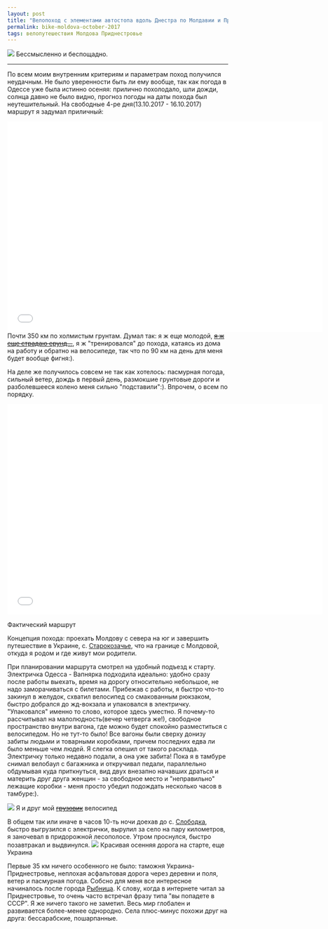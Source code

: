 ```yaml
---
layout: post
title: "Велопоход с элементами автостопа вдоль Днестра по Молдавии и Приднестровью"
permalink: bike-moldova-october-2017
tags: велопутешествия Молдова Приднестровье
---
```


![](https://lh3.googleusercontent.com/IVWAbgvKh4_rTumNwKF-co8uzDf36h3l5mVaJWNS8DhlLfbQKwYBL049lxKlc4s1hsi202rTB4PTwYKK3osKKjswhIPBguGiKre9_9mFfNYurWVAVMYpFDXUrrrwN5jnipQqT6NWWHaHYtRUtrrMj5eCz3yqqIKmM0NSpE3OxsIrR7YMHevGtZ0eYdmJtsKFEwRmWLuhjFq6TQ1fqe9dN2dPWbhfO7JArnLv0S-c1mXSMrUeFl53kT78lGT_mM_xGy8n3Xf7dliVYjDCFxYpEz81PEiQfskcpHgqmbevc_Zc37QShM5kx5ojbo95CF879im4JCRsmAE4hzAKS6cqFVNcZf_RBJYZOwhzQqiUWi6pd3uMJw-cXOhMFLZFmuxgnff3mDTsifEr15gn89QV4PAffrI_kv5O2TDc2C5blZIcN5U5YMvr5jPXRpyW7V-rzf9WsMXJqnOykbOQQMtLrJMrzWD8AMtN0ELlKvzBsxGzWXfCNSrhO6c_DIAkPPXKwvw2KR0FGdKP1K6_GWZg879QlX58adyGiQi6jay6ew0kVy0y0TUYdqK3xxEJl6v-YubvWaSv-2VC4RJ3iS41yed2cPZpmkaX0SeW1cGlvg=w1024-no)
Бессмысленно и беспощадно.

---

<script type="text/javascript" src="/public/js/jssor.slider.min.js"></script>

По всем моим внутренним критериям и параметрам поход получился неудачным. Не было уверенности быть ли ему вообще, так как погода в Одессе уже была истинно осеняя: прилично похолодало, шли дожди, солнца давно не было видно, прогноз погоды на даты похода был неутешительный. На свободные 4-ре дня(13.10.2017 - 16.10.2017) маршрут я задумал приличный:
<iframe src="//www.gpsies.com/mapOnly.do?fileId=ikslqxyosxyehmma" width="720" height="480" frameborder="0" scrolling="no" marginheight="0" marginwidth="0"></iframe>
Почти 350 км по холмистым грунтам. Думал так: я ж еще молодой, <s><a href="https://youtu.be/U8HRQg-NPaQ?t=65">я ж еще страдаю ерунд...</a></s>, я ж "тренировался" до похода, катаясь из дома на работу и обратно на велосипеде, так что по 90 км на день для меня будет вообще фигня:).

На деле же получилось совсем не так как хотелось: пасмурная погода, сильный ветер, дождь в первый день, размокшие грунтовые дороги и разболевшееся колено меня сильно "подставили":). Впрочем, о всем по порядку.
<iframe src="//www.gpsies.com/mapOnly.do?fileId=fczkvqtqbulmfjqk" width="720" height="480" frameborder="0" scrolling="no" marginheight="0" marginwidth="0"></iframe>
<p></p><span class="signed-image">Фактический маршрут</span>

Концепция похода: проехать Молдову с севера на юг и завершить путешествие в Украине, с. [Старокозачье](https://ru.wikipedia.org/wiki/Староказачье), что на границе с Молдовой, откуда я родом и где живут мои родители.

При планировании маршрута смотрел на удобный подъезд к старту. Электричка Одесса - Вапнярка подходила идеально: удобно сразу после работы выехать, время на дорогу относительно небольшое, не надо заморачиваться с билетами. Прибежав с работы, я быстро что-то закинул в желудок, схватил велосипед со смакованным рюкзаком, быстро добрался до жд-вокзала и упаковался в электричку. "Упаковался" именно то слово, которое здесь уместно. Я почему-то рассчитывал на малолюдность(вечер четверга же!), свободное пространство внутри вагона, где можно будет спокойно разместиться с велосипедом. Но не тут-то было! Все вагоны были сверху донизу забиты людьми и товарными коробками, причем последних едва ли было меньше чем людей. Я слегка опешил от такого расклада. Электричку только недавно подали, а она уже забита! Пока я в тамбуре снимал велобаул с багажника и откручивал педали, параллельно обдумывая куда приткнуться, вид двух внезапно начавших драться и материть друг друга женщин - за свободное место и "неправильно" лежащие коробки - меня просто убедил подождать несколько часов в тамбуре:).

![](https://lh3.googleusercontent.com/bH86F3_qSp9IPK5_tL70HKT--YlLBXIbKMxQNE00BBltTNWXy3aoe36Xju-gCAJ1Mk-uKR0ONo2upkxvgM2HPUrvy7dJ_7SGbOcb0PxkPY41rsjaM1Kffqu7KlwhvDaxgBCtG58mjIRsTDAYeoYbD7gJ6tLxodQhYEUgs6JkMPQREdBFLqtGgRWJBcbKtSi7PgIBNbb-3AvAnOF2C1JERBhagdU-PiMp82zLULJuDebjL_-yhIRpP-lVrFoStQasnn91REUWdvKHSwb8m9MpQfpVeCy8ty1OqIQMd4ffK5ixybE29pAKOEtWbz1jgRCdo8nwG6-HQi6lcpxC1zpeshSP5H10QAFapjHBatzFJsT3FeaZXmihpDCUmyPNL4eDRQ-cv85CNHRv7qTyktyr_gyS_H6Hf9Dve2OKKNPQm01X_JSv1dGX3Ru0BOmDWXURh0qpX6TEy3oSZ--8-6DaqR_9pySgwGvP6w1reIKCCX216fKNA_8EMvV_oRgrgyNAbpBMAEBikrQuHxucgnCQPK31cZDbUJt_aYiFfTs-8JRo6nn6oH4_U_1Zkc5YMUVJODqUozJWzEMcObIPtf-mZQpHA6CDxYHhauYMAszWjHLid1X___VuYtuu_Gukgx4JqCLOidXr6nb7VWiQ6T8IlrrHg8yUNuCd_O8=w1024-no)
<span class="signed-image">Я и друг мой <s><a href="https://ru.wikipedia.org/wiki/%D0%98_%D0%94%D1%80%D1%83%D0%B3_%D0%9C%D0%BE%D0%B9_%D0%93%D1%80%D1%83%D0%B7%D0%BE%D0%B2%D0%B8%D0%BA">грузовик</a></s> велосипед</span>

В общем так или иначе в часов 10-ть ночи доехав до с. [Слободка](https://ru.wikipedia.org/wiki/%D0%A1%D0%BB%D0%BE%D0%B1%D0%BE%D0%B4%D0%BA%D0%B0_(%D0%9E%D0%B4%D0%B5%D1%81%D1%81%D0%BA%D0%B0%D1%8F_%D0%BE%D0%B1%D0%BB%D0%B0%D1%81%D1%82%D1%8C)), быстро выгрузился с электрички, вырулил за село на пару километров, я заночевал в придорожной лесополосе.
Утром проснулся, быстро позавтракал и выдвинулся.
![](https://lh3.googleusercontent.com/x-f5JpBl5-5GzdDtcnpVYebTDU3zOt6JX4R18a2Jt1UcuU6UjQmhJs_0qXEttmnG_5zqP0R5EVgGxCzP0lgdowlyxOzHBVLiU1VhT8Lq4WTPRPY1AL3MsgE12aslfikFkm_s4GdJdw=w1024-no)
<span class="signed-image">Красивая осенняя дорога на старте, еще Украина</span>

Первые 35 км ничего особенного не было: таможня Украина-Приднестровье, неплохая асфальтовая дорога через деревни и поля, ветер и пасмурная погода. Собсно для меня все интересное начиналось после города [Рыбница](https://ru.wikipedia.org/wiki/%D0%A0%D1%8B%D0%B1%D0%BD%D0%B8%D1%86%D0%B0). К слову, когда в интернете читал за Приднестровье, то очень часто встречал фразу типа "вы попадете в СССР". Я же ничего такого не заметил. Весь мир глобален и развивается более-менее однородно. Села плюс-минус похожи друг на друга: бессарабские, пошарпанные.

<div id="slider5" style="position: relative; margin: 0 auto; top: 0px; left: 0px; width: 720px; height: 480px; overflow: hidden; visibility: hidden;">
    <div data-u="slides" style="cursor: default; position: relative; top: 0px; left: 0px; width: 720px; height: 480px; overflow: hidden;">
        <div data-p="112.50" style="display: none;"> <img data-u="image" src="
            https://lh3.googleusercontent.com/HqFARWUP5wcjCbROqoXYNt9Ybz_sRRWywr30yIFqsELqKo7yYoP6jglFEG5IaKE79JXjPCRn2OvFVjhZQ7B992_naOcz4Vu5fwxzpTzki3_PuoqwXAphw07d6C-ty0z1hI2dFarfXQ=w1024-no
        " /> </div>
        
        <div data-p="112.50" style="display: none;"> <img data-u="image" src="
            https://lh3.googleusercontent.com/bPvaaNyWKIs9Veb6zAWg6Ii5Yn-_V3l2OWAOgW_kvVvP8piOFKpzO2-Ce0e6PauLv7pR-FZpoz9Svp1qEcOUgzLaCmwAycWpPzurCFd0z0ZlQruCSCaWvVImrECZAKa0x_FYgI2rVg=w1024-no
        " /> </div>
        
        <div data-p="112.50" style="display: none;"> <img data-u="image" src="
            https://lh3.googleusercontent.com/1QN9EV8ejPVmOwuzqeAh-pHNldykIFJTJxsIJTKIVyTuPTnLI0RTqMETyZm-LdPrTLI1tbLi6vfceaAvIF97-MmUfAuWs_Or4Kt9GLUZynoXejElI8nynLtokny2DjaDaf399ovOQA=w1024-no
        " /> </div>
        
        <div data-p="112.50" style="display: none;"> <img data-u="image" src="
            https://lh3.googleusercontent.com/7Cs8bh2sphLBcXt-A-ILik6ngN8porGj_MOqsIPueLuLZ7ddEbml8Ss3j4FLdEZEePb5iWCyjPRNVy6qjktjX9x3K8toiwNnjkBn-2vbhgPsdKcXvJeAs6JEtzsX4tMqivaMz5OPHw=w1024-no
        " /> </div>

    </div>
    <!-- Bullet Navigator -->
    <div data-u="navigator" class="jssorb01" style="bottom:16px;right:10px;"> <div data-u="prototype" style="width:10px;height:10px;"></div> </div>
    <!-- Arrow Navigator -->
    <span data-u="arrowleft" class="jssora05l" style="top:123px;left:8px;width:40px;height:40px;" data-autocenter="2"></span>
    <span data-u="arrowright" class="jssora05r" style="top:123px;right:8px;width:40px;height:40px;" data-autocenter="2"></span>
</div><p></p><p></p>
<span class="signed-image">Кадры, сделанные в селах Приднестровья, Молдовы и Украины, есть ли большая разница, где чье?</span>


С городами тоже самое. Рыбница и Бендеры, вполне себе промышленные города, выглядят как типичные Белгород-Днестровский или Новая Каховка. Что там, что там есть много заводов, которые стоят или как-то работают, панельные дома, рекламные борды, кафе и полу разбитый асфальт(хотя, признаюсь, дороги по Приднестровью, там где я бывал, приятные).

<div id="slider4" style="position: relative; margin: 0 auto; top: 0px; left: 0px; width: 720px; height: 480px; overflow: hidden; visibility: hidden;">
    <div data-u="slides" style="cursor: default; position: relative; top: 0px; left: 0px; width: 720px; height: 480px; overflow: hidden;">
        <div data-p="112.50" style="display: none;"> <img data-u="image" src="
            https://lh3.googleusercontent.com/TsTnXF6BA_XFn4NYKd09ShN2TEo2Cgt1hFnUR46g5y-zUB3XkrnQ2Ud3mM87hCCSvNG5BK3wI3R0iAkoj_TquidZ2cGM3hSrNaPdREk6ldbbMhaUfymQXcskbH9DJ-_qIj6bmQ03hQ=w1024-no
        " /> </div>
        
        <div data-p="112.50" style="display: none;"> <img data-u="image" src="
            https://lh3.googleusercontent.com/x9hyyNq0y_nSK6bbQJTVziXFayWyftpcNcgaCfiyDPpJiQxEXo_UUPj4hBjrqzUuLBjqmPyoAsAtrqfD_QF8cNQ3bKyCfN7RvhSWb-knyaeRgvCV5Gc3HBRsQ7tbuzEVch-FBBjAdg=w1024-no
        " /> </div>
        
        <div data-p="112.50" style="display: none;"> <img data-u="image" src="
            https://lh3.googleusercontent.com/59rfUadwKpzANBcMWhSDj1RuWBlUdmwldwqcirI3LM-LrE8N-nMzbMVr6WLAnjkbSOwFrHe0oBRUzT18MdSjyb6I8oqLAmL8a4Rdmirv5eMYUnDpcf2S5l_iSnwGUA7X1luCo0nYIQ=w1024-no
        " /> </div>

    </div>
    <!-- Bullet Navigator -->
    <div data-u="navigator" class="jssorb01" style="bottom:16px;right:10px;"> <div data-u="prototype" style="width:10px;height:10px;"></div> </div>
    <!-- Arrow Navigator -->
    <span data-u="arrowleft" class="jssora05l" style="top:123px;left:8px;width:40px;height:40px;" data-autocenter="2"></span>
    <span data-u="arrowright" class="jssora05r" style="top:123px;right:8px;width:40px;height:40px;" data-autocenter="2"></span>
</div><p></p><p></p>
<span class="signed-image">На центральной площади Рыбницы, промзона Бендер</span>

Впрочем, я слегка отошел от основного повествования. В Рыбнице быстро прошел таможню  Приднестровье/Молдова, ...
![](https://lh3.googleusercontent.com/89GF19ORFsIiUib003_k37e5wca3FNpF2Vryoq3f_ZBP38eR7K3_GaxItg6BpcM6Xk4WqKL2e9ZgREwzAYiEvisX1zs5iZNRNbhKhVW3lhtTIhh-PAgQNaF0LQCg3pluXmxOmJHcbw=w1024-no)
<span class="signed-image">Мост между Приднестровьем и Молдовой, вид в сторону Рыбницы</span>

...переехал через Днестр и началось для меня то, ради чего ехал в поход: дорога вдоль Днестра, красивая и живописная, по осеннему желто-зелено-красная. Заглавное фото как раз сделано в начале этой дороги. Дорога сначала была покрыта сносным асфальтом, петляла по селам, ехалось легко. Достаточно быстро доехал к первой точке, куда я стремился - водопад в с. [Сахарна](https://ru.wikipedia.org/wiki/%D0%A1%D0%B0%D1%85%D0%B0%D1%80%D0%BD%D0%B0).

<div id="slider6" style="position: relative; margin: 0 auto; top: 0px; left: 0px; width: 720px; height: 480px; overflow: hidden; visibility: hidden;">
    <div data-u="slides" style="cursor: default; position: relative; top: 0px; left: 0px; width: 720px; height: 480px; overflow: hidden;">
        <div data-p="112.50" style="display: none;"> <img data-u="image" src="
            https://lh3.googleusercontent.com/moqu82ccmoT55vzkaPz6FKtcfWNx0YrA_-_MxyJTLIOTi8m6HeYR1T-BU66HTkxTtPnKNa0Ef_xx_I7BLRM1MJHGAMmnPM2Wlg8Yv724EiFhyb6GusvnIyxiOsA8vZ7iUytbSFVb4A=w1024-no
        " /> </div>
        
        <div data-p="112.50" style="display: none;"> <img data-u="image" src="
            https://lh3.googleusercontent.com/hW_fmS1CIFY0Y-Y3Sa6oOxyyV_iuzxQROgSnhCJGtlMaN7QnunrOzrhKIOEXn5kNXYlx3_1umYuRkqfGjRTysteOBh-c3aPZ3uI4cIYQVll8OCHzroxzPFFUNpOMPpWG7AixiJH-OA=w1024-no
        " /> </div>
        
        <div data-p="112.50" style="display: none;"> <img data-u="image" src="
            https://lh3.googleusercontent.com/LMR8117LtzAVwZpwE3Ov-_4Ka_C5FBAk5nJGBokTx4mHMtKVEwHxlOsm46YbQ29M6Jpw74Hgl5MSJkvKewNCXQPoI6H9mKcjSrmoLZ9Hv_IYRPn8MMVQDmjxMBeQmU2qiopaLkAQ5A=w1024-no
        " /> </div>
    </div>
    <!-- Bullet Navigator -->
    <div data-u="navigator" class="jssorb01" style="bottom:16px;right:10px;"> <div data-u="prototype" style="width:10px;height:10px;"></div> </div>
    <!-- Arrow Navigator -->
    <span data-u="arrowleft" class="jssora05l" style="top:123px;left:8px;width:40px;height:40px;" data-autocenter="2"></span>
    <span data-u="arrowright" class="jssora05r" style="top:123px;right:8px;width:40px;height:40px;" data-autocenter="2"></span>
</div><p></p><p></p>
<span class="signed-image">Водопад и монастырь в Сахарне</span>

Там же и пообедал, слушая шум воды и служений в монастыре.

Продолжил путь. Как только покинул Сахарну, начался жестяк: асфальт внезапно и бесповоротно исчез, грунтовка круто взлетела вверх, небо затянуло свинцом, начал слегка моросить дождь и по мере подъема усиливался ветер.

Я был в курсе что мне предстоит ехать через полевые дороги. Там собсно других путей и нет. И я очень расчитывал, что я их проскочу "насухо". Не повезло:).

Сначала были дороги внутри лесополос:
<div id="slider3" style="position: relative; margin: 0 auto; top: 0px; left: 0px; width: 720px; height: 1084px; overflow: hidden; visibility: hidden;">
    <div data-u="slides" style="cursor: default; position: relative; top: 0px; left: 0px; width: 720px; height: 1084px; overflow: hidden;">
        <div data-p="112.50" style="display: none;"> <img data-u="image" src="
            https://lh3.googleusercontent.com/wNOgqgGSF21YJpekEBfnQ_QJ-67hPrsa0Od06YfoWibrliEn71tC0gzbsC6bheWZKiM_WPErRSUM5pb4M00dAIp5Krtjou6ze51at4t3IOYefpBRl0vr8BdD5ngBcWttV2YWanqO8g=w1024-no
        " /> </div>
        
        <div data-p="112.50" style="display: none;"> <img data-u="image" src="
            https://lh3.googleusercontent.com/yuIMkRVdpMeE103TtWupubOnWYykSWNq2NOZFUithqc4-n1Q-zOt_MucNie3k2G0FM4j7XOhMDVS6iFNAQpQ4vKjkeKSA0vMcridR8Ui8inc89JX4sFw7u6zu2jfpaTgZEt6TTOi7Q=w1024-no
        " /> </div>
        
        <div data-p="112.50" style="display: none;"> <img data-u="image" src="
            https://lh3.googleusercontent.com/25PVfPDfqBfPZJqhyP_aypMqFPrvciBpfIpcis1Cfiwu71gbjGXfDi4E00XoT3YvJgMlv-cbHCzg5SvlicjdNAcpRUK-V5AfB_xYaDBMPlAZsqRBIZme7w5WcltchKbNjCy-hgj5DQ=w1024-no
        " /> </div>
    </div>
    <!-- Bullet Navigator -->
    <div data-u="navigator" class="jssorb01" style="bottom:16px;right:10px;"> <div data-u="prototype" style="width:10px;height:10px;"></div> </div>
    <!-- Arrow Navigator -->
    <span data-u="arrowleft" class="jssora05l" style="top:123px;left:8px;width:40px;height:40px;" data-autocenter="2"></span>
    <span data-u="arrowright" class="jssora05r" style="top:123px;right:8px;width:40px;height:40px;" data-autocenter="2"></span>
</div><p></p><p></p>
<span class="signed-image">Вы вот смотрите на фото и возможно думаете: "Как красиво, я бы тоже хотел(а) там прокатится". Но ... оно то, конечно, красиво, но блин тяжело. Кадры были сделаны, когда было легко и приятно ехать. Когда же было <s>говнище</s> болотище, мне было не до фоток</span>

Было красиво и тяжело: не всегда можно было ехать из-за болота и больших колей от тракторов, ветки деревьев и шиповника хлестали по рукам, лезли в спицы и цепь велосипеда. Но был один жирный плюс: растительные коридоры реально хорошо защищали от ветра, минус одна стихия, с которой надо бороться.

Вообще был альтернативный путь, грейдер, по которому местные ездят друг к другу. Без зарослей и преодолевания себя. Но он делал крюк, плюс не <s>интересный</s> живописный. В общем, пару часов я провел, интересно пробираясь через дебри. После того как выбрался на просто накатанные грунты, зарядил уже полноценный дождь. Видимо для того чтобы стало совсем интересно. И, действительно, было очень увлекательно: с козырька шлема течет, холодная ветровка липнет к телу, дороги скользкие и неровные.
![](https://lh3.googleusercontent.com/vRiVQH7DSK9eUT0lFoxB20MmbY3-BRW1qPKgWE6ya8x3rUcU2GowkzluLnET_5KOKw-7KR_DWjxk41Q4nJCxRA3SIBNjoCRNAZYDwJ3A4ZQleWhHeXSYDVro2HjHDArBQ4_-x11wFQN0GdlPvAoB5aAosIfD_F8Vjy1sdQ7ZVqFqpVp1rmO-cm30CkHww3J6P--YM3LhivvNFX6HjZ0qGo7_SVoKcUiBWr0GKP_YP69w8H26U6oW24F3N4-0B3oKkRsQ79it2B2eCQNdEkM_1dDLLdFrS-rJnb_8HouWn9kZeW48ysR76dZXACgiderz-kd_mKoN_7BAkOgrz40qX80QXJMB4nbyuU_zHtPXDveyUg5S_7dJ81jl9CU3vm66yjgxEfc8FbdJYBeNYkFWsfwCt2hdAwqRBgOcV1NCJ66ddtdmDYKU7fbIVjkXtUsi8_LzyYVYW9pIjZyVJOtL7lIIg1xNMxAdOrERLsisszG4WqvsD0laqDKgb4ZsQrCRjBAWkhE3J1jg1Fz7SEJZiFMZtoM9x56pXnPMlkRn7JSab1W5b6_y6A1KbrGXLsjFtamBLJLJ3-IXVZThhGEB51znVF1mmKrH8HT-LOfKKImLeyGTwgUAfuHW2EuyioLfSg4nTKhDV7YGJZyI5ZVzuCz4V02nAdeoD-M=w1024-no)
<span class="signed-image">Яркий домик посреди серых полей</span>

По плану я должен был доехать до с. [Цыпово](https://ru.wikipedia.org/wiki/%D0%A6%D1%8B%D0%BF%D0%BE%D0%B2%D0%BE). Именно в Цыпово хотелось заночевать, потому что там куча интересных местяков, как раз за пару часов вечером и утром можно было осмотреть. По gps, напрямую, расстояние было не больше 5 км, вообще фигня. Но дорога как-то обходила полукругом из-за цыповского ущелья. Я наконец-то выбрался с полей, ехал уже по грейдеру слегка в горку, дождь все также хлестал. В принципе я успевал осуществить задуманное: еще не было 17:00, до темноты, т.е. до 18:00 должен был бы успеть. Но у меня уже полностью промокли кроссовки. Велосипед потяжелел из-за болота, цепь начала характерно хрустеть от грязи. Начало слегка ныть колено. И я решил что ну его к черту мучиться. И в тот момент, когда я так подумал, недалеко от дороги увидел три больших шикарных дерева - грецких орехов. Я пулей туда залетел, за пару минут поставил палатку, запрыгнул туда вместе с велобаулом и быстро переоделся во второй комплект сухой одежды. Мне не было холодно, потому что все время вкручивал педали, но глупо же сидеть в мокрой одежде и остывать.

Дождь активно лил еще где-то с час. После того как он утих я начал пытаться разжечь костер. Не получалось добрых минут 30-ть, так как все вокруг было пропитано влагой. Но главное не сдаваться:
![](https://lh3.googleusercontent.com/hKuyV4sVwIgcbjocV5Cuf0Q2RNf5FIDvYBtLe7jfaBf4QVbcEt2VYpDM55sFIShkYs7NqHjuPjSkI1-V0_nQ5ZngAlJLmvKdVNYi5NYLw0cAELrrpzhg6Q5UibEAaKvBixvpiXWQkw=w1024-no)
Когда полыхает костер, уют на бивуаке сразу повышается до небес. Можно со спокойной душой заняться приготовлением ужина, сушкой одежды, техобслуживанием велосипеда. Главное вовремя подкидывать дрова.

![](https://lh3.googleusercontent.com/33O_UTTPWg-GLsVoVeXRiLTzOjRLa2Aoot94Y0HwzOg4tf51BJJvBsFx-cUUzAlmFPvqOSmvw_u5q6-3wxGirE7a9o-zyxZGe2sFVNu3tk8NdK1BMZ_PYjq_QOdsIlPvUGYa1UNtvg=w1024-no)
<span class="signed-image"><s>Копчу</s> сушу мокрую одежду</span>

![](https://lh3.googleusercontent.com/KH4D4mm0bpLnFwt4NXa-u3AiUCdRrp-iIyUSPo7ajhlCcUjqNBG1w54wyNoZoVX7YpucUdO4brriDr2EXjlPeSBXh22PikFeTSUOTnOo6g5EWUWorvfvcAXZmzGvV0qJZmHWA8QnsA=w1024-no)
<span class="signed-image">Интересно насколько это романтично: перекидываться с любимой смсками созерцая костер?:)</span>

Cледующее утро было очень прохладным и все также мрачным, пронизывающий ветер абсолютно не стимулировал выползать из палатки. Потому я сидел до последнего в ней и вылез оттуда когда сделал все: приготовил еду на горелке, собсно поел, переоделся в ходовую одежду, упаковал рюкзак. Внезапно, пока складывал палатку, выглянуло солнце:
![](https://lh3.googleusercontent.com/wHQFlzwomt_YTX-_P0_kPl8ImsntPo071DCLwNjPaAEREFEnVUABwTNlp9E5Qo6nrWrQrbtaZvwCEJQyNeleCyP3gfSIrtjZJc6Mn6d_OFiZgGLmJvofYaItGG2xxavoa-jrevhtQA=w1024-no)
Правда спустя минуту оно исчезло. Но знак хороший.

До Цыпово я добрался сравнительно быстро:
![](https://lh3.googleusercontent.com/19Oy9_bLyYHF4I2B61aPeDZj0s-zDBuiRzIctKAOw-bITB8v9jx67QjMYuSqjEjbNjpcDDqi4GdTwAdVcDEbNdeFi_sX44wc_cHnXnZwibdf8phKK1cAm-g_LYPmqgBpq0wUkOsAVA=w1024-no)
<span class="signed-image">река Днестр</span>
В ущелье рядом есть водопад подобный тому что я видел в Сахарне, потому я не стал тратить время на еще один подобный. Судя по [отчетам](http://mir-mak.livejournal.com/48221.html), которые читал в интернете, туда пешком шагать минимум час. Да и в принципе всю ту программу([старый скальный монастырь на берегу Днестра](https://ru-travel.livejournal.com/31974440.html), красивое ущелье), которую я планировал осуществить, пришлось забыть, так как я не смог добраться до Цыпово на ночевку. Маршрут у меня запланирован большой, я вроде как "опаздываю". Потому ограничился просто красивым видом с обзорной площадки и 15-ти минутным отдыхом.
[![](https://lh3.googleusercontent.com/NxrmnxCX1vlkDO4ZIwTO7ukgebOZWN6yKsxlsR77pRDitAj_Yliqt2GW7JoccOa8FOLtyptkwt29rz61hePKF_tQowyImBm_DLPi_M8RU_CwzjSe6e_2eA2Wdhx3lfvKzH6egccyAw=w1024-no "Изображение кликабельно")](https://lh3.googleusercontent.com/NxrmnxCX1vlkDO4ZIwTO7ukgebOZWN6yKsxlsR77pRDitAj_Yliqt2GW7JoccOa8FOLtyptkwt29rz61hePKF_tQowyImBm_DLPi_M8RU_CwzjSe6e_2eA2Wdhx3lfvKzH6egccyAw=w7670-no)
<span class="signed-image">Картина - класс, ветер тоже ... сильный</span>

После Цыпово у меня в планах было добраться в [Старый Орхей](https://ru.wikipedia.org/wiki/%D0%A1%D1%82%D0%B0%D1%80%D1%8B%D0%B9_%D0%9E%D1%80%D1%85%D0%B5%D0%B9) посмотреть на красивые виды реки Реут, плюс скальные монастыри. И я еще был оптимистичен:). Путь туда - все те же грунтовки. В общем я опять намесил болота будь здоров. Очень медленно продвигался. Обедая в каком-то леске, я понял что тупо не успею таким темпом проехать все что запланировал. Потому просто выпрямил часть маршрута. Отменился Старый Орхей, Кишинев, таким образом исчезла петля почти в 100 км. К часам 4-м дня я наконец-то выбрался на хороший асфальт, который все время шел на юг, на Дуббосары и Тирасполь:
![](https://lh3.googleusercontent.com/xwyLbLznsq-WB-FF66MJswyKSBkY5DJaMJr0o70wJQMANp1kFdzZj00qOf62fob8dngC_kwRIQcf--SeLk_fuIytsRh77wwft4PWqm7DG701ln2wD4AssVEHYEI_3vsmoge3DgI1EA=w1024-no)
Слоган этого похода: "Нельзя просто так ехать и наслаждаться!". Если нет болотистых грунтовок, есть ветер. Если ветер твой помощник и асфальт шикарен, то колено объявит независимость:). Вот такие мысли у меня витали в голове, когда я маслал по трассе. И еще: "Ветер - враг мой, ветер - друг мой". Мое направление движения по асфальту, на который я выехал, идеально совпадало с направлением ветра. Так что практически всегда было хорошо. Но иногда дорога поворачивала так, что ветер был в лобовую. Ну а колено... Я на радостях(ровная и чистая дорога с попутным ветром!) взял быстрый темп. В правом колене возникло уже знакомое легкое ноющее ощущение. С таким ехать можно, главное не перегрузить колено, следить за ним, т.е. снизить обороты и больше "грузить" здоровое. В идеале, конечно, перейти вообще на контактные педали.

Проезжая через села, отмечал различные забавные штуки:
![](https://lh3.googleusercontent.com/FJgVZtAB9EKPXk6mSWpf_93ISJh8T3OKRIiqqaexg38Xa13ZbH_BKyVWGW9OdghoUCwkpvUHEPCodzDU7-qmKXBid9Ll75xKFUXZuizDYnW1QLD6rhi85kdvSFPlnKOwuT8miGy94A=w1024-no)
Пролетая на всех парах мимо этого я аж приафигел, развернулся назад, дабы более подробно рассмотреть:
![](https://lh3.googleusercontent.com/sB8ObUB83FH9ic_J0LiyE649dGRgXUe35xYAL1LsOprho1X4X9iZ0lK43NOcW-s-jaQlcploI68dFcmJWgL0-WwUs6t8FeoBTm2zMTxw9i8Ms4E8H_4cUQBAkFPSqK2r9sVJgZZIMw=w1024-no)
Я не верующий, потому нифига не понял что делает череп с костями на православном кресте. Уже потом в интернете вычитал: "Череп - это образ черепа Адама, на который, по преданию Святой Церкви, пролилась Кровь непорочного Агнца - который есть Иисус Христос, Сын Божий. Череп - это мы с вами, смертные. Дети Адама. Благодаря Жертве на Кресте, Кровь омыла нашу падшую природу, дав каждому из нас Дорогу в Царство Иисуса Христа. Царство Небесное. Рай." Ну ок, понятно, но жутковато.
![](https://lh3.googleusercontent.com/qYYDanIjIzmkdxP3tHV0lSHkJ7bCFr-e-mSX1nQRLBhG6hCyjvX8cS2KvGxevJTlSeOijvlO_mDF83CWAyHgHP2HA9SXXhlna20btwTUz3o5XYxMyOcHE_WQPIJAgBnU6QmwI0-FYw=w1024-no)
<span class="signed-image">с. Устия, недалеко от моста на Дуббосары</span>
К слову, такие артефакты попадались в молдавских селах, в Приднестровье такого я не видел.

Еще меня радовало большое количество колодцев, проблем с водой вообще не было:
<div id="slider1" style="position: relative; margin: 0 auto; top: 0px; left: 0px; width: 720px; height: 480px; overflow: hidden; visibility: hidden;">
    <div data-u="slides" style="cursor: default; position: relative; top: 0px; left: 0px; width: 720px; height: 480px; overflow: hidden;">
        <div data-p="112.50" style="display: none;"> <img data-u="image" src="
            https://lh3.googleusercontent.com/p3tAhgFSxlONEiRelYVK_XYau5QSpJdaYdd37d5s1vVoADSHbCbe_4pd80BBcNqntQwpOD4oLP-2uj6PUBnM18v77hSjDzGKEeQLSyuPUBI2tGGUY7gz-O-d1QkXUtA8DLLsFN25Mw=w1024-no
        " /> </div>
        
        <div data-p="112.50" style="display: none;"> <img data-u="image" src="
            https://lh3.googleusercontent.com/iAiU5qUyL3W6Ol5sirdZGPINmJHnREYPuAlrBMJYs3ERPGBxclNBEckkgi2_RQ_ZLR-vcJQPdalKZ4DYkqc0YZiy7ZCLlxFMio-PkjjqubpysWfGQM1LLiZO341PMiwtKag6rpdWYw=w1024-no
        " /> </div>
        
        <div data-p="112.50" style="display: none;"> <img data-u="image" src="
            https://lh3.googleusercontent.com/7knwN4E4SJCzVZNLpWq8gztE77nVILPUj33r9LAkMKuG5wEyFFvrXOqj5CBYr7kRkbIA77eqO-xSbYlDSqFruUAET_o6d2eAL4FULw5si9mMJ0hOzc5Y5ywea7iytP6mFFEOxJl9tQ=w1024-no
        " /> </div>
    </div>
    <!-- Bullet Navigator -->
    <div data-u="navigator" class="jssorb01" style="bottom:16px;right:10px;"> <div data-u="prototype" style="width:10px;height:10px;"></div> </div>
    <!-- Arrow Navigator -->
    <span data-u="arrowleft" class="jssora05l" style="top:123px;left:8px;width:40px;height:40px;" data-autocenter="2"></span>
    <span data-u="arrowright" class="jssora05r" style="top:123px;right:8px;width:40px;height:40px;" data-autocenter="2"></span>
</div>
Они настолько часто попадались, что даже когда у меня оставалось критично мало воды, мне лень было останавливаться дабы пополнить запасы, потому что я знал что впереди по любому будет еще один колодец.

Дальше основная дорога разветвлялась. Одно из направлений уходило в сторону Кишинева, куда я уже не собирался ехать. Второе направление перескакивало через Днестр и шло прямо на Тирасполь. Туда я и поехал. На мосту ко мне прицепились какие-то агрессивные дворняги, не просто лаяли, а аж за штанину пару раз хватали. Удар ноги в голову не помогал, наоборот их делал более агрессивными. Тогда я резко ускорился, дабы оторваться. Получилось, но зря я это сделал. Понял сие когда спешился перед погранпостом Молдова/Приднестровье - начало резко болеть колено. После прохождения всех формальностей я не поехал, а пошкандыбал. Где-то через полчаса я остановился на ночевку в леске на крутом склоне над Днестром:
[![](https://lh3.googleusercontent.com/0OZplMdmfIQmnNPU_3On473ef8_OTDYasZveW42c8jheKan6fICmCTOg9yAWIVdnWRtIaVNKeHE1qW7AXxVpGUUY4SJNowT_9_2YgesDLcbvCgSw3t3vYjBcNiAngoCCtgeWwpbhvQ=w1024-no "Изображение кликабельно")](https://lh3.googleusercontent.com/0OZplMdmfIQmnNPU_3On473ef8_OTDYasZveW42c8jheKan6fICmCTOg9yAWIVdnWRtIaVNKeHE1qW7AXxVpGUUY4SJNowT_9_2YgesDLcbvCgSw3t3vYjBcNiAngoCCtgeWwpbhvQ=w6888-no)
<span class="signed-image">Шикарный вид</span>
За второй ходовой день опять проехал где-то с 60 км. Мало. Но даже если с таким километражом, то я успею добраться до финиша за следующие два дня. С такой мыслью я уснул.

На следующий третий день, проехав буквально километров 10-ть, я понял что правое колено отказало совсем. Перестал мучить колено, пошел пешком. Если идти я хоть как-то могу, то тупо сгибать-разгибать, даже не давить на педаль, было адски больно. Я слегка приуныл. Что ж, блин, такое?! Все время то дождь, то ветер в лобовую, то пасмурно. Я рассчитывал совсем на другое:). Где ж тут удовольствие получить? До конечного пункта чуть больше 100 км, при чем уже по равнине, т.е. без горок. При нормальных обстоятельствах я и за день такое расстояние проеду. А в запасе было два: сегодня и завтра. Но с таким раскладом я уже потерял запал, да и не было физической возможности ехать.

Прочапав минут 15-ть, я полностью осознал, что велопоход для меня окончен. Ну раз так, то надо как-то домой добираться, причем желательно сегодня.

![](https://lh3.googleusercontent.com/Se57xFJhC6Tzb1B9jaueSpP7K74TjbVj4AK8NUzUT-Q-Nw4JtZJpNzlH0ylJXZFz6YOS8s6SjP1iEsgF9uJG9_DvFqpd5JZSXGSFx_5g4_tm63cz7QAdnX9M9949R-VEkZMhZd_cDQ=w1024-no)
<span class="signed-image">Размышляю что делать дальше, глядя на (заброшенный?) консервный завод в Григорополе</span>

Как это сделать, находясь в Приднестровье, в каком-то [селе](https://ru.wikipedia.org/wiki/%D0%93%D1%80%D0%B8%D0%B3%D0%BE%D1%80%D0%B8%D0%BE%D0%BF%D0%BE%D0%BB%D1%8C), где транспортного сообщения-то особо нет? Автостоп! Автостоп в велосипедном походе - это что-то новое, такого у меня раньше еще не было:). Сотня километров для авто вообще дело плевое.

По понятным причинам я стопил только грузовые авто. Первая машина, которую застопил, была старая ГАЗ-53. И какая удача, водитель Виталий ехал аж в Бендеры, что уже покрывало большую часть пути. Оказалось что Виталий байкер, с его слов, потому и решил остановиться:

>Вижу велосипедист стоит, голосует. Дай, думаю, остановлюсь, может помощь какая нужна.

Пока ехали, весело перекрикивались, потому что иначе невозможно было общаться. Легче становилось, когда Виталий разгонялся, переключался на нейтральную передачу и дальше мы каких-то пару сотен метров ехали накатом в относительной "тишине" двигателя:).
<iframe width="720" height="405" src="https://www.youtube.com/embed/o0mPNtnT8Do?rel=0" frameborder="0" allowfullscreen></iframe>

В Бендерах мы попрощались, следующие километров 20-ть проехал-прошел. По прямой дороге и на спусках я крутил педаль одной ногой: из веревки на педали сделал себе лямку для ноги. Передачу пониже, вторая нога просто болтается и вперед! Забавно, наверное, со стороны выглядел. В горку и против ветра я, конечно, шел пешком. На очередном подьеме удалось застопить легковушку-пирожок. Они меня подкинули еще на 10-ку километров, почти к [Штефан-Водэ](https://ru.wikipedia.org/wiki/%D0%A8%D1%82%D0%B5%D1%84%D0%B0%D0%BD-%D0%92%D0%BE%D0%B4%D1%8D).

<div id="slider7" style="position: relative; margin: 0 auto; top: 0px; left: 0px; width: 720px; height: 480px; overflow: hidden; visibility: hidden;">
    <div data-u="slides" style="cursor: default; position: relative; top: 0px; left: 0px; width: 720px; height: 480px; overflow: hidden;">
        <div data-p="112.50" style="display: none;"> <img data-u="image" src="
            https://lh3.googleusercontent.com/hfqag6WZDeIfkboEfH9RaAyb-jAuHF44tJVCmLeMuAZI34wDN2-nQPdwdGcxSWE-NVIvfo4UKYffjRaonxlZp7T6qWmfCj9t0BwJnSmn6OCYssizPMDLaQZTNlv0L97TFadP1E9pmQ=w1024-no
        " /> </div>
        
        <div data-p="112.50" style="display: none;"> <img data-u="image" src="
            https://lh3.googleusercontent.com/pjTrgl6ZsiFuyGE8WJqluv7fC5qDIOF3UreeRISc4--D2RBOaX8afS583TCR3tS1dxD635Nz4WBrlk5mGsp-AQFLrGsSnVZPLQd_CajWpzPdc1BF7TQ-XebW9-VzBsuEkwvQYjD7NQ=w1024-no
        " /> </div>
        
        <div data-p="112.50" style="display: none;"> <img data-u="image" src="
            https://lh3.googleusercontent.com/p2tAus1x9thTzxJsPyS2zTK-hcdw6EwncrvWVtI98SHfByxFsqbIcNEzCD-qp-ghRx8puYGgsmQzErwxwgCvt03Cg9I432yO4UH50BAuj3fqJYVhR-wrGr3orcYtxIKv-NDQOX2sug=w1024-no
        " /> </div>
    </div>
    <!-- Bullet Navigator -->
    <div data-u="navigator" class="jssorb01" style="bottom:16px;right:10px;"> <div data-u="prototype" style="width:10px;height:10px;"></div> </div>
    <!-- Arrow Navigator -->
    <span data-u="arrowleft" class="jssora05l" style="top:123px;left:8px;width:40px;height:40px;" data-autocenter="2"></span>
    <span data-u="arrowright" class="jssora05r" style="top:123px;right:8px;width:40px;height:40px;" data-autocenter="2"></span>
</div>

Хорошо идем! К финальной точке маршрута осталось каких-то 30-35 км! А еще только обед. И еще так удачно выпрямилась дорога и ненавистный до сих пор сильный ветер теперь все время дует в спину. Я даже с одной рабочей ногой мог особо не напрягаясь держать темп в 20-25 км/ч. Был забавный момент, когда я проезжал через какое-то село и там двигалась колона велосипедистов, несколько взрослых и много детей(что-то похожее на школьный велопоход). Я решил выпендриться и пошел на обгон. Естественно "одноногий" велосипедист с рюкзаком, который обгонял колону других велосипедистов вызвал фурор и желание погоняться:). Но к моему удивлению я легко их всех обошел и оторвался. 

Спустя несколько километров я устал и перед очередной пологой горкой спешился. Так я хромал себе с минут пять, когда передо мной остановился мужик на жигуле, мол "все ли нормально?". В итоге мы закинули велосипед на багажник на крыше авто и он меня подвез почти до таможенного поста. Осталось там каких-то 5 км, которые я без особого напряга доехал на одной ноге.

Быстро прошел молдавскую таможню, долго стоял на украинской(у них одно окошко на всех, очереди дикие!), после меня уже отец встретил на авто.

Резюмируя: поход получился совсем не таким как я его себе представлял. С точки зрения планирования - полный провал. Маршрут не тот что изначально наметил, многие интересные места не посетил, погода подкачала. С точки зрения приключений да и общего впечатления - ничего так:). Каждый день по своему соревновательный с чем-то. То с ветром и дождем, то с коленом, то азартное добирание домой автостопом. И еще одно: старею я, пора пересаживаться на мотоцикл:).

<script> 
    jssor_1_slider_init("slider1");
    jssor_1_slider_init("slider3");
    jssor_1_slider_init("slider4");
    jssor_1_slider_init("slider5");
    jssor_1_slider_init("slider6");
    jssor_1_slider_init("slider7");
</script>
